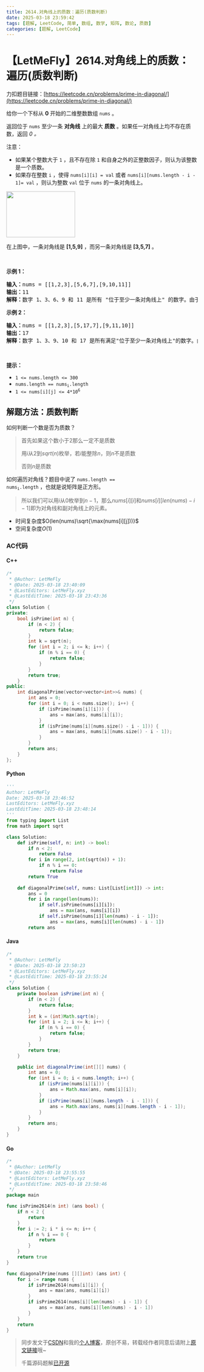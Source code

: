 ```yaml
---
title: 2614.对角线上的质数：遍历(质数判断)
date: 2025-03-18 23:59:42
tags: [题解, LeetCode, 简单, 数组, 数学, 矩阵, 数论, 质数]
categories: [题解, LeetCode]
---
```


# 【LetMeFly】2614.对角线上的质数：遍历(质数判断)

力扣题目链接：[https://leetcode.cn/problems/prime-in-diagonal/](https://leetcode.cn/problems/prime-in-diagonal/)

<p>给你一个下标从 <strong>0</strong> 开始的二维整数数组 <code>nums</code> 。</p>

<p>返回位于 <code>nums</code> 至少一条 <strong>对角线</strong> 上的最大 <strong>质数</strong> 。如果任一对角线上均不存在质数，返回<em> 0 。</em></p>

<p>注意：</p>

<ul>
	<li>如果某个整数大于 <code>1</code> ，且不存在除 <code>1</code> 和自身之外的正整数因子，则认为该整数是一个质数。</li>
	<li>如果存在整数 <code>i</code> ，使得&nbsp;<code>nums[i][i] = val</code> 或者&nbsp;<code>nums[i][nums.length - i - 1]= val</code> ，则认为整数 <code>val</code> 位于 <code>nums</code> 的一条对角线上。</li>
</ul>

<p><img alt="" src="https://assets.leetcode.com/uploads/2023/03/06/screenshot-2023-03-06-at-45648-pm.png" style="width: 181px; height: 121px;" /></p>

<p>在上图中，一条对角线是 <strong>[1,5,9]</strong> ，而另一条对角线是<strong> [3,5,7]</strong> 。</p>

<p>&nbsp;</p>

<p><strong>示例 1：</strong></p>

<pre>
<strong>输入：</strong>nums = [[1,2,3],[5,6,7],[9,10,11]]
<strong>输出：</strong>11
<strong>解释：</strong>数字 1、3、6、9 和 11 是所有 "位于至少一条对角线上" 的数字。由于 11 是最大的质数，故返回 11 。
</pre>

<p><strong>示例 2：</strong></p>

<pre>
<strong>输入：</strong>nums = [[1,2,3],[5,17,7],[9,11,10]]
<strong>输出：</strong>17
<strong>解释：</strong>数字 1、3、9、10 和 17 是所有满足"位于至少一条对角线上"的数字。由于 17 是最大的质数，故返回 17 。
</pre>

<p>&nbsp;</p>

<p><strong>提示：</strong></p>

<ul>
	<li><code>1 &lt;= nums.length &lt;= 300</code></li>
	<li><code>nums.length == nums<sub>i</sub>.length</code></li>
	<li><code>1 &lt;= nums<span style="">[i][j]</span>&nbsp;&lt;= 4*10<sup>6</sup></code></li>
</ul>


    
## 解题方法：质数判断

如何判断一个数是否为质数？

> 首先如果这个数小于2那么一定不是质数
>
> 用$i$从2到$sqrt(n)$枚举，若$i$能整除$n$，则$n$不是质数
>
> 否则$n$是质数

如何遍历对角线？题目中说了 <code>nums.length == nums<sub>i</sub>.length</code> ，也就是说矩阵是正方形。

> 所以我们可以用$i$从$0$枚举到$n - 1$，那么$nums[i][i]$和$nums[i][len(nums) - i - 1]$即为对角线和副对角线上的元素。

+ 时间复杂度$O(len(nums)\sqrt{\max(nums[i][j]))}$
+ 空间复杂度$O(1)$

### AC代码

#### C++

```cpp
/*
 * @Author: LetMeFly
 * @Date: 2025-03-18 23:40:09
 * @LastEditors: LetMeFly.xyz
 * @LastEditTime: 2025-03-18 23:43:36
 */
class Solution {
private:
    bool isPrime(int n) {
        if (n < 2) {
            return false;
        }
        int k = sqrt(n);
        for (int i = 2; i <= k; i++) {
            if (n % i == 0) {
                return false;
            }
        }
        return true;
    }
public:
    int diagonalPrime(vector<vector<int>>& nums) {
        int ans = 0;
        for (int i = 0; i < nums.size(); i++) {
            if (isPrime(nums[i][i])) {
                ans = max(ans, nums[i][i]);
            }
            if (isPrime(nums[i][nums.size() - i - 1])) {
                ans = max(ans, nums[i][nums.size() - i - 1]);
            }
        }
        return ans;
    }
};
```

#### Python

```python
'''
Author: LetMeFly
Date: 2025-03-18 23:46:52
LastEditors: LetMeFly.xyz
LastEditTime: 2025-03-18 23:48:14
'''
from typing import List
from math import sqrt

class Solution:
    def isPrime(self, n: int) -> bool:
        if n < 2:
            return False
        for i in range(2, int(sqrt(n)) + 1):
            if n % i == 0:
                return False
        return True
    
    def diagonalPrime(self, nums: List[List[int]]) -> int:
        ans = 0
        for i in range(len(nums)):
            if self.isPrime(nums[i][i]):
                ans = max(ans, nums[i][i])
            if self.isPrime(nums[i][len(nums) - i - 1]):
                ans = max(ans, nums[i][len(nums) - i - 1])
        return ans
```

#### Java

```java
/*
 * @Author: LetMeFly
 * @Date: 2025-03-18 23:50:23
 * @LastEditors: LetMeFly.xyz
 * @LastEditTime: 2025-03-18 23:55:24
 */
class Solution {
    private boolean isPrime(int n) {
        if (n < 2) {
            return false;
        }
        int k = (int)Math.sqrt(n);
        for (int i = 2; i <= k; i++) {
            if (n % i == 0) {
                return false;
            }
        }
        return true;
    }

    public int diagonalPrime(int[][] nums) {
        int ans = 0;
        for (int i = 0; i < nums.length; i++) {
            if (isPrime(nums[i][i])) {
                ans = Math.max(ans, nums[i][i]);
            }
            if (isPrime(nums[i][nums.length - i - 1])) {
                ans = Math.max(ans, nums[i][nums.length - i - 1]);
            }
        }
        return ans;
    }
}
```

#### Go

```go
/*
 * @Author: LetMeFly
 * @Date: 2025-03-18 23:55:55
 * @LastEditors: LetMeFly.xyz
 * @LastEditTime: 2025-03-18 23:58:46
 */
package main

func isPrime2614(n int) (ans bool) {
    if n < 2 {
        return
    }
    for i := 2; i * i <= n; i++ {
        if n % i == 0 {
            return
        }
    }
    return true
}

func diagonalPrime(nums [][]int) (ans int) {
    for i := range nums {
        if isPrime2614(nums[i][i]) {
            ans = max(ans, nums[i][i])
        }
        if isPrime2614(nums[i][len(nums) - i - 1]) {
            ans = max(ans, nums[i][len(nums) - i - 1])
        }
    }
    return
}
```

> 同步发文于[CSDN](https://letmefly.blog.csdn.net/article/details/146356303)和我的[个人博客](https://blog.letmefly.xyz/)，原创不易，转载经作者同意后请附上[原文链接](https://blog.letmefly.xyz/2025/03/18/LeetCode%202614.%E5%AF%B9%E8%A7%92%E7%BA%BF%E4%B8%8A%E7%9A%84%E8%B4%A8%E6%95%B0/)哦~
>
> 千篇源码题解[已开源](https://github.com/LetMeFly666/LeetCode)
